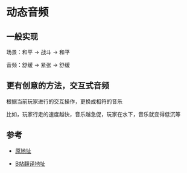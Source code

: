 # 动态音频

## 一般实现

场景：和平 -> 战斗 -> 和平

音频：舒缓 -> 紧张 -> 舒缓

## 更有创意的方法，**交互式音频**

根据当前玩家进行的交互操作，更换成相符的音乐

比如，玩家行走的速度越快，音乐越急促，玩家在水下，音乐就变得低沉等

## 参考

- [原地址](https://www.youtube.com/watch?v=b0gvM4q2hdI&list=PLc38fcMFcV_s7Lf6xbeRfWYRt7-Vmi_X9&index=71)

- [B站翻译地址](https://www.bilibili.com/video/av10304893/)
